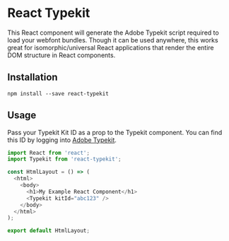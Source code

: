 # React Typekit

This React component will generate the Adobe Typekit script required to load your webfont bundles. Though it can be used anywhere, this works great for isomorphic/universal React applications that render the entire DOM structure in React components.

## Installation
```
npm install --save react-typekit
```

## Usage
Pass your Typekit Kit ID as a prop to the Typekit component. You can find this ID by logging into [Adobe Typekit](https://typekit.com/).
```javascript
import React from 'react';
import Typekit from 'react-typekit';

const HtmlLayout = () => (
  <html>
    <body>
      <h1>My Example React Component</h1>
      <Typekit kitId="abc123" />
    </body>
  </html>
);

export default HtmlLayout;
```
